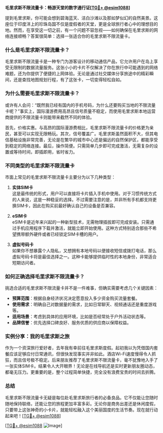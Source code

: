 **毛里求斯不限流量卡：畅游天堂的数字通行证[[TG💪+ @esim1088](https://t.me/s/esim1088)]**

提到毛里求斯，你可能会想到碧海蓝天、洁白沙滩以及那如梦似幻的自然美景。这座位于印度洋上的珍珠岛国不仅是度假者的天堂，更是全球旅行者心中的理想目的地。然而，在享受这一切之前，有一个问题不容忽视——如何确保在毛里求斯的网络连接顺畅？答案很简单：选择一张适合你的毛里求斯不限流量卡。

### 什么是毛里求斯不限流量卡？

毛里求斯不限流量卡是一种专门为游客设计的移动通信产品，它允许用户在岛上享受无限制的数据流量服务。这张小小的卡片不仅解决了你在旅行中可能遇到的网络难题，还为你提供了便捷的上网体验。无论是通过社交媒体分享旅途中的精彩瞬间，还是查找地图规划行程，有了这张卡，一切变得轻松自如。

### 为什么需要毛里求斯不限流量卡？

或许有人会问：“既然我已经有国内的手机号码，为什么还要购买当地的不限流量卡呢？”事实上，国际漫游费用高昂且信号质量不稳定，而使用毛里求斯本地运营商提供的不限流量卡则能带来截然不同的体验。

首先，价格实惠。与高昂的国际漫游费相比，毛里求斯不限流量卡的价格更为亲民，甚至可以实现无限畅玩。其次，信号覆盖广。毛里求斯虽然面积不大，但其电信基础设施非常完善，无论是在繁华的城市中心还是偏远的自然保护区，都能享受到稳定的网络连接。最后，操作简便。只需简单几步即可完成激活，无需复杂的设置或等待时间，即插即用，省时省力。

### 不同类型的毛里求斯不限流量卡

市面上常见的毛里求斯不限流量卡主要分为以下几种类型：

1. **实体SIM卡**  
   这是最传统的形式，用户可以直接将卡片插入手机中使用。对于习惯传统方式的人来说，这是一种稳妥的选择。不过需要注意的是，并非所有手机都支持更换SIM卡，因此在购买前最好确认自己的设备是否兼容。

2. **eSIM卡**  
   eSIM卡是近年来兴起的一种新型技术，无需物理插拔即可完成安装。只需通过手机应用程序下载并激活，就能立即开始使用。这种方式特别适合那些不希望携带额外硬件或者已经锁定SIM卡槽的用户。

3. **虚拟号码卡**  
   如果你不想暴露个人隐私，又想拥有本地号码以便接收短信或拨打电话，那么虚拟号码卡将是最佳选择之一。这种卡能够提供临时性的本地身份，非常适合短期访问者。

### 如何正确选择毛里求斯不限流量卡？

挑选合适的毛里求斯不限流量卡并不是一件难事，但确实需要考虑几个关键因素：

- **预算范围**：根据自身经济状况决定愿意投入多少资金购买流量套餐。
- **使用需求**：明确自己对数据量的需求，比如日常聊天、视频通话还是重度游戏等。
- **适用场景**：考虑到具体的应用环境，比如是否经常处于户外活动状态等。
- **品牌信誉**：优先选择口碑良好、服务优质的供应商以保障权益。

### 实例分享：我的毛里求斯之旅

作为一个资深旅行爱好者，去年我有幸前往毛里求斯度假。起初我以为凭借国内套餐应该足够应付日常通讯，但很快发现事实并非如此。酒店Wi-Fi速度慢得令人抓狂，而且信号极不稳定。后来朋友推荐了毛里求斯不限流量卡，毫不犹豫地入手了一张实体SIM卡。结果令人大开眼界！无论是在线导航还是实时更新朋友圈动态，都毫无压力。更重要的是，整个过程简单快捷，完全没有浪费宝贵的时间去折腾。

### 总结

毛里求斯不限流量卡无疑是每位赴毛里求斯旅行者的必备良品。它不仅能让您随时随地保持联络，还能让您的旅程更加丰富多彩。无论你是商务出差还是休闲度假，只要带上这张神奇的小卡片，就能轻松融入这个美丽国度的生活节奏。现在就行动起来吧！[[TG💪+ @esim1088](https://t.me/s/esim1088)]

[[TG💪+ @esim1088](https://t.me/s/esim1088) ![Image](https://i.postimg.cc/4NQfJmqS/Snipaste-2025-05-13-00-14-12.png)]
